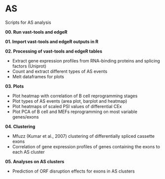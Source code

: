 # AS
Scripts for AS analysis

**00. Run vast-tools and edgeR**

**01. Import vast-tools and edgeR outputs in R**

**02. Processing of vast-tools and edgeR tables**
- Extract gene expression profiles from RNA-binding proteins and splicing factors (Uniprot)
- Count and extract different types of AS events
- Melt dataframes for plots

**03. Plots**
- Plot heatmap with correlation of B cell reprogramming stages
- Plot types of AS events (area plot, barplot and heatmap)
- Plot heatmaps of scaled PSI values of differential CEx
- Plot PCA of B cell and MEFs reprogramming on most variable genes/exons

**04. Clustering**
- Mfuzz (Kumar et al., 2007) clustering of differentially spliced cassette exons
- Correlation of gene expression profiles of genes containing the exons to each AS cluster

**05. Analyses on AS clusters**
- Prediction of ORF disruption effects for exons in AS clusters
